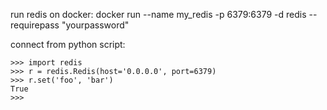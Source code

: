 run redis on  docker:
docker run --name my_redis -p 6379:6379 -d redis --requirepass "yourpassword"

connect from python script:

~~~~
>>> import redis
>>> r = redis.Redis(host='0.0.0.0', port=6379)
>>> r.set('foo', 'bar')
True
>>>
~~~~

